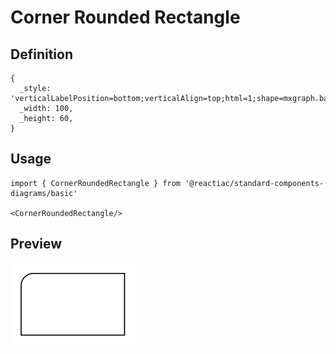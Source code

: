 # Corner Rounded Rectangle

## Definition

```
{
  _style: 'verticalLabelPosition=bottom;verticalAlign=top;html=1;shape=mxgraph.basic.corner_round_rect;dx=6;whiteSpace=wrap;',
  _width: 100,
  _height: 60,
}
```

## Usage

```
import { CornerRoundedRectangle } from '@reactiac/standard-components-diagrams/basic'

<CornerRoundedRectangle/>
```

## Preview

<img src="./corner-rounded-rectangle.png" width="200"/>
